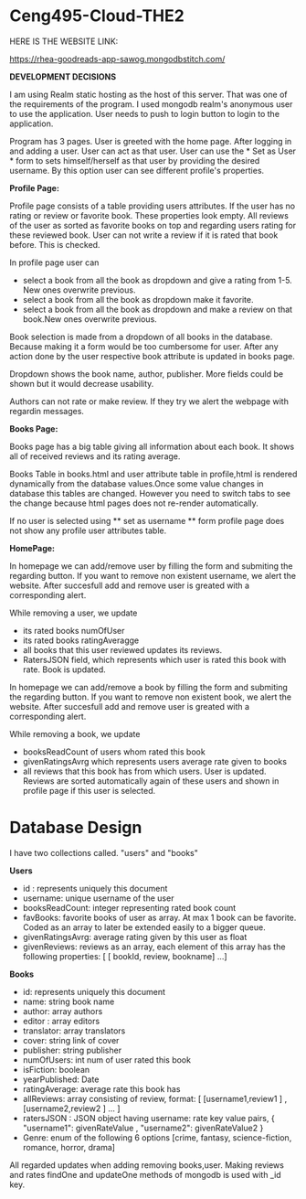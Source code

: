 # Ceng495-Cloud-THE2

HERE IS THE WEBSITE LINK:

https://rhea-goodreads-app-sawog.mongodbstitch.com/

**DEVELOPMENT DECISIONS**

I am using Realm static hosting as the host of this server. That was one of the requirements of the program. I used mongodb realm's anonymous user to use the application. User needs to push to login button to login to the application.

Program has 3 pages. User is greeted with the home page. After logging in and adding a user. User can act as that user. User can use the * Set as User * form to sets himself/herself as that user by providing the desired username. By this option user can see different profile's properties.

**Profile Page:**

Profile page consists of a table providing users attributes. If the user has no rating or review or favorite book. These properties look empty. All reviews of the user as sorted as favorite books on top and regarding users rating for these reviewed book. User can not write a review if it is rated that book before. This is checked.

In profile page user can 
- select a book from all the book as dropdown and give a rating from 1-5. New ones overwrite previous.
- select a book from all the book as dropdown make it favorite.
- select a book from all the book as dropdown and make a review on that book.New ones overwrite previous.

Book selection is made from a dropdown of all books in the database. Because making it a form would be too cumbersome for user. After any action done by the user respective book attribute is updated in books page.

Dropdown shows the book name, author, publisher. More fields could be shown but it would decrease usability.

Authors can not rate or make review. If they try we alert the webpage with regardin messages.

**Books Page:**

Books page has a big table giving all information about each book. It shows all of received reviews and its rating average. 

Books Table in books.html and user attribute table in profile,html is rendered dynamically from the database values.Once some value changes in database this tables are changed. However you need to switch tabs to see the change because html pages does not re-render automatically.

If no user is selected using ** set as username **  form profile page does not show any profile user attributes table.

**HomePage:**

In homepage we can add/remove user by filling the form and submiting the regarding button. If you want to remove non existent username, we alert the website. After succesfull add and remove user is greated with a corresponding alert. 

While removing a user, we update 
- its rated books numOfUser 
- its rated books ratingAveragge
- all books that this user reviewed updates its reviews. 
- RatersJSON field, which represents which user is rated this book with rate. Book is updated.

In homepage we can add/remove a book by filling the form and submiting the regarding button. If you want to remove non existent book, we alert the website. After succesfull add and remove user is greated with a corresponding alert. 

While removing a book, we update 
- booksReadCount of users whom rated this book
- givenRatingsAvrg which represents users average rate given to books
- all reviews that this book has from which users. User is updated. Reviews are sorted automatically again of these users and shown in profile page if this user is selected.

# Database Design

I have two collections called. "users" and "books"

**Users**
- id : represents uniquely this document
- username: unique username of the user
- booksReadCount: integer representing rated book count
- favBooks: favorite books of user as array. At max 1 book can be favorite. Coded as an array to later be extended easily to a bigger queue.
- givenRatingsAvrg: average rating given by this user as float
- givenReviews: reviews as an array, each element of this array has the following properties: [ [ bookId, review, bookname] ...]

**Books**
- id: represents uniquely this document
- name: string book name
- author: array authors
- editor : array editors 
- translator: array translators
- cover: string link of cover
- publisher: string publisher
- numOfUsers: int num of user rated this book
- isFiction: boolean 
- yearPublished: Date
- ratingAverage: average rate this book has
- allReviews: array consisting of review, format: [ [username1,review1 ] , [username2,review2 ] ... ]
- ratersJSON : JSON object having username: rate key value pairs, { "username1": givenRateValue , "username2": givenRateValue2   }
- Genre: enum of the following 6 options [crime, fantasy, science-fiction, romance, horror, drama]


All regarded updates when adding removing books,user. Making reviews and rates findOne and updateOne methods of mongodb is used with _id key.
